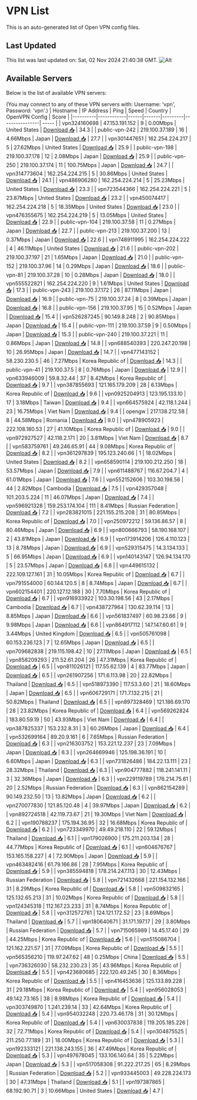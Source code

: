 # VPN List

This is an auto-generated list of Open VPN config files.

## Last Updated

This list was last updated on: Sat, 02 Nov 2024 21:40:38 GMT.
![Alt](https://repobeats.axiom.co/api/embed/186b98318ef1479477931607c1ad7d823f12451f.svg "Repobeats analytics image")

## Available Servers

Below is the list of available VPN servers:

(You may connect to any of these VPN servers with: Username: 'vpn', Password: 'vpn'.)
| Hostname | IP Address | Ping | Speed | Country | OpenVPN Config | Score |
|----------|------------|------|-------|---------|----------------| ----- |
| vpn324160698 | 47.153.191.152 | 9 | 0.00Mbps | United States | [Download 📥](./configs/server_0_US.ovpn) | 34.3 |
| public-vpn-242 | 219.100.37.189 | 16 | 4.66Mbps | Japan | [Download 📥](./configs/server_1_JP.ovpn) | 27.7 |
| vpn301447651 | 162.254.224.217 | 5 | 27.62Mbps | United States | [Download 📥](./configs/server_2_US.ovpn) | 25.9 |
| public-vpn-198 | 219.100.37.178 | 12 | 2.08Mbps | Japan | [Download 📥](./configs/server_3_JP.ovpn) | 25.9 |
| public-vpn-250 | 219.100.37.174 | 11 | 100.75Mbps | Japan | [Download 📥](./configs/server_4_JP.ovpn) | 24.7 |
| vpn314773604 | 162.254.224.215 | 5 | 30.86Mbps | United States | [Download 📥](./configs/server_5_US.ovpn) | 24.1 |
| vpn486906280 | 162.254.224.214 | 5 | 25.23Mbps | United States | [Download 📥](./configs/server_6_US.ovpn) | 23.3 |
| vpn723544366 | 162.254.224.221 | 5 | 23.87Mbps | United States | [Download 📥](./configs/server_7_US.ovpn) | 23.2 |
| vpn450074417 | 162.254.224.218 | 5 | 18.35Mbps | United States | [Download 📥](./configs/server_8_US.ovpn) | 23.0 |
| vpn476355675 | 162.254.224.219 | 5 | 13.05Mbps | United States | [Download 📥](./configs/server_9_US.ovpn) | 22.9 |
| public-vpn-104 | 219.100.37.58 | 11 | 0.27Mbps | Japan | [Download 📥](./configs/server_10_JP.ovpn) | 22.7 |
| public-vpn-213 | 219.100.37.200 | 13 | 0.37Mbps | Japan | [Download 📥](./configs/server_11_JP.ovpn) | 22.6 |
| vpn748911995 | 162.254.224.222 | 4 | 46.11Mbps | United States | [Download 📥](./configs/server_12_US.ovpn) | 21.6 |
| public-vpn-202 | 219.100.37.197 | 21 | 1.65Mbps | Japan | [Download 📥](./configs/server_13_JP.ovpn) | 21.0 |
| public-vpn-152 | 219.100.37.96 | 14 | 0.29Mbps | Japan | [Download 📥](./configs/server_14_JP.ovpn) | 18.6 |
| public-vpn-81 | 219.100.37.28 | 10 | 0.28Mbps | Japan | [Download 📥](./configs/server_15_JP.ovpn) | 18.0 |
| vpn555522821 | 162.254.224.220 | 9 | 1.61Mbps | United States | [Download 📥](./configs/server_16_US.ovpn) | 17.3 |
| public-vpn-243 | 219.100.37.172 | 26 | 87.11Mbps | Japan | [Download 📥](./configs/server_17_JP.ovpn) | 16.9 |
| public-vpn-75 | 219.100.37.24 | 8 | 0.39Mbps | Japan | [Download 📥](./configs/server_18_JP.ovpn) | 16.8 |
| public-vpn-156 | 219.100.37.95 | 15 | 0.52Mbps | Japan | [Download 📥](./configs/server_19_JP.ovpn) | 15.4 |
| vpn526287245 | 90.149.8.248 | 2 | 90.85Mbps | Japan | [Download 📥](./configs/server_20_JP.ovpn) | 15.4 |
| public-vpn-111 | 219.100.37.59 | 9 | 0.50Mbps | Japan | [Download 📥](./configs/server_21_JP.ovpn) | 15.3 |
| public-vpn-240 | 219.100.37.221 | 11 | 0.86Mbps | Japan | [Download 📥](./configs/server_22_JP.ovpn) | 14.8 |
| vpn688540393 | 220.247.20.198 | 10 | 26.95Mbps | Japan | [Download 📥](./configs/server_23_JP.ovpn) | 14.7 |
| vpn477143152 | 58.230.230.5 | 46 | 7.27Mbps | Korea Republic of | [Download 📥](./configs/server_24_KR.ovpn) | 14.3 |
| public-vpn-41 | 219.100.37.5 | 8 | 0.76Mbps | Japan | [Download 📥](./configs/server_25_JP.ovpn) | 12.9 |
| vpn633946009 | 59.8.32.44 | 37 | 8.42Mbps | Korea Republic of | [Download 📥](./configs/server_26_KR.ovpn) | 9.7 |
| vpn387855693 | 121.165.179.209 | 28 | 6.13Mbps | Korea Republic of | [Download 📥](./configs/server_27_KR.ovpn) | 9.6 |
| vpn0925204913 | 123.195.133.10 | 17 | 3.18Mbps | Taiwan | [Download 📥](./configs/server_28_TW.ovpn) | 9.4 |
| vpn664575924 | 42.118.1.244 | 23 | 16.75Mbps | Viet Nam | [Download 📥](./configs/server_29_VN.ovpn) | 9.4 |
| opengw | 217.138.212.58 | 8 | 44.58Mbps | Romania | [Download 📥](./configs/server_30_RO.ovpn) | 9.0 |
| vpn478905923 | 222.108.180.53 | 27 | 41.10Mbps | Korea Republic of | [Download 📥](./configs/server_31_KR.ovpn) | 9.0 |
| vpn972927527 | 42.118.2.171 | 20 | 3.81Mbps | Viet Nam | [Download 📥](./configs/server_32_VN.ovpn) | 8.7 |
| vpn583759761 | 49.246.65.91 | 44 | 9.08Mbps | Korea Republic of | [Download 📥](./configs/server_33_KR.ovpn) | 8.2 |
| vpn361297839 | 195.123.240.66 | 1 | 18.02Mbps | United States | [Download 📥](./configs/server_34_US.ovpn) | 8.2 |
| vpn658590114 | 219.100.212.250 | 18 | 53.57Mbps | Japan | [Download 📥](./configs/server_35_JP.ovpn) | 7.9 |
| vpn611488767 | 116.67.204.7 | 4 | 61.01Mbps | Japan | [Download 📥](./configs/server_36_JP.ovpn) | 7.6 |
| vpn552152606 | 103.30.198.56 | 44 | 2.82Mbps | Cambodia | [Download 📥](./configs/server_37_KH.ovpn) | 7.5 |
| vpn429357048 | 101.203.5.224 | 11 | 46.07Mbps | Japan | [Download 📥](./configs/server_38_JP.ovpn) | 7.4 |
| vpn596921328 | 159.253.174.104 | 111 | 8.41Mbps | Russian Federation | [Download 📥](./configs/server_39_RU.ovpn) | 7.2 |
| vpn283821015 | 221.155.215.208 | 31 | 80.85Mbps | Korea Republic of | [Download 📥](./configs/server_40_KR.ovpn) | 7.0 |
| vpn250972212 | 59.136.86.57 | 8 | 80.46Mbps | Japan | [Download 📥](./configs/server_41_JP.ovpn) | 6.9 |
| vpn800666793 | 58.190.168.107 | 2 | 43.81Mbps | Japan | [Download 📥](./configs/server_42_JP.ovpn) | 6.9 |
| vpn173914206 | 126.4.110.123 | 13 | 8.78Mbps | Japan | [Download 📥](./configs/server_43_JP.ovpn) | 6.9 |
| vpn529315475 | 14.3.134.133 | 5 | 66.95Mbps | Japan | [Download 📥](./configs/server_44_JP.ovpn) | 6.9 |
| vpn140143147 | 126.94.134.170 | 5 | 23.57Mbps | Japan | [Download 📥](./configs/server_45_JP.ovpn) | 6.8 |
| vpn449615132 | 222.109.127.161 | 31 | 10.05Mbps | Korea Republic of | [Download 📥](./configs/server_46_KR.ovpn) | 6.7 |
| vpn791554000 | 60.144.120.5 | 8 | 8.74Mbps | Japan | [Download 📥](./configs/server_47_JP.ovpn) | 6.7 |
| vpn602154401 | 220.127.12.188 | 30 | 7.70Mbps | Korea Republic of | [Download 📥](./configs/server_48_KR.ovpn) | 6.7 |
| vpn916933922 | 103.30.198.56 | 43 | 2.17Mbps | Cambodia | [Download 📥](./configs/server_49_KH.ovpn) | 6.7 |
| vpn438727964 | 130.62.39.114 | 13 | 8.85Mbps | Japan | [Download 📥](./configs/server_50_JP.ovpn) | 6.6 |
| vpn561837497 | 60.98.23.66 | 9 | 9.98Mbps | Japan | [Download 📥](./configs/server_51_JP.ovpn) | 6.6 |
| vpn864917112 | 147.147.60.61 | 9 | 3.44Mbps | United Kingdom | [Download 📥](./configs/server_52_GB.ovpn) | 6.5 |
| vpn505761098 | 60.153.236.123 | 7 | 12.65Mbps | Japan | [Download 📥](./configs/server_53_JP.ovpn) | 6.5 |
| vpn709682838 | 219.115.198.42 | 10 | 27.11Mbps | Japan | [Download 📥](./configs/server_54_JP.ovpn) | 6.5 |
| vpn858209293 | 211.52.61.204 | 26 | 47.31Mbps | Korea Republic of | [Download 📥](./configs/server_55_KR.ovpn) | 6.5 |
| vpn811026121 | 117.55.62.139 | 4 | 83.77Mbps | Japan | [Download 📥](./configs/server_56_JP.ovpn) | 6.5 |
| vpn261907256 | 171.6.113.98 | 20 | 22.82Mbps | Thailand | [Download 📥](./configs/server_57_TH.ovpn) | 6.5 |
| vpn518973390 | 117.53.3.60 | 21 | 18.60Mbps | Japan | [Download 📥](./configs/server_58_JP.ovpn) | 6.5 |
| vpn606729171 | 171.7.132.215 | 21 | 50.82Mbps | Thailand | [Download 📥](./configs/server_59_TH.ovpn) | 6.5 |
| vpn897328469 | 121.186.69.170 | 28 | 23.82Mbps | Korea Republic of | [Download 📥](./configs/server_60_KR.ovpn) | 6.4 |
| vpn569262824 | 183.80.59.19 | 50 | 43.93Mbps | Viet Nam | [Download 📥](./configs/server_61_VN.ovpn) | 6.4 |
| vpn387825337 | 153.232.8.31 | 3 | 60.26Mbps | Japan | [Download 📥](./configs/server_62_JP.ovpn) | 6.4 |
| vpn532699164 | 89.20.9.161 | 6 | 7.65Mbps | Russian Federation | [Download 📥](./configs/server_63_RU.ovpn) | 6.3 |
| vpn216303752 | 153.221.12.237 | 23 | 7.09Mbps | Japan | [Download 📥](./configs/server_64_JP.ovpn) | 6.3 |
| vpn264669946 | 125.198.36.191 | 10 | 6.60Mbps | Japan | [Download 📥](./configs/server_65_JP.ovpn) | 6.3 |
| vpn731826486 | 184.22.13.111 | 23 | 28.32Mbps | Thailand | [Download 📥](./configs/server_66_TH.ovpn) | 6.3 |
| vpn904777882 | 118.241.141.11 | 3 | 32.36Mbps | Japan | [Download 📥](./configs/server_67_JP.ovpn) | 6.3 |
| vpn229119789 | 176.214.75.61 | 20 | 2.52Mbps | Russian Federation | [Download 📥](./configs/server_68_RU.ovpn) | 6.3 |
| vpn862154289 | 90.149.232.50 | 13 | 13.82Mbps | Japan | [Download 📥](./configs/server_69_JP.ovpn) | 6.2 |
| vpn270077830 | 121.85.120.48 | 4 | 39.97Mbps | Japan | [Download 📥](./configs/server_70_JP.ovpn) | 6.2 |
| vpn892724518 | 42.119.73.67 | 21 | 19.30Mbps | Viet Nam | [Download 📥](./configs/server_71_VN.ovpn) | 6.2 |
| vpn190788237 | 175.194.36.95 | 32 | 16.68Mbps | Korea Republic of | [Download 📥](./configs/server_72_KR.ovpn) | 6.2 |
| vpn723349970 | 49.49.218.110 | 22 | 59.12Mbps | Thailand | [Download 📥](./configs/server_73_TH.ovpn) | 6.1 |
| vpn179026900 | 175.211.203.134 | 28 | 44.77Mbps | Korea Republic of | [Download 📥](./configs/server_74_KR.ovpn) | 6.1 |
| vpn604676767 | 153.165.158.227 | 4 | 72.90Mbps | Japan | [Download 📥](./configs/server_75_JP.ovpn) | 5.9 |
| vpn463482416 | 61.79.166.86 | 28 | 7.95Mbps | Korea Republic of | [Download 📥](./configs/server_76_KR.ovpn) | 5.9 |
| vpn385594818 | 178.214.247.113 | 30 | 12.43Mbps | Russian Federation | [Download 📥](./configs/server_77_RU.ovpn) | 5.8 |
| vpn721432668 | 221.154.132.166 | 31 | 8.29Mbps | Korea Republic of | [Download 📥](./configs/server_78_KR.ovpn) | 5.8 |
| vpn509832165 | 125.132.65.213 | 31 | 10.02Mbps | Korea Republic of | [Download 📥](./configs/server_79_KR.ovpn) | 5.8 |
| vpn124345318 | 112.167.23.233 | 31 | 8.74Mbps | Korea Republic of | [Download 📥](./configs/server_80_KR.ovpn) | 5.8 |
| vpn312572761 | 124.121.172.52 | 23 | 8.69Mbps | Thailand | [Download 📥](./configs/server_81_TH.ovpn) | 5.7 |
| vpn180640671 | 31.171.197.17 | 29 | 3.80Mbps | Russian Federation | [Download 📥](./configs/server_82_RU.ovpn) | 5.7 |
| vpn715065989 | 14.45.17.40 | 29 | 44.25Mbps | Korea Republic of | [Download 📥](./configs/server_83_KR.ovpn) | 5.6 |
| vpn515086704 | 121.162.221.57 | 31 | 77.09Mbps | Korea Republic of | [Download 📥](./configs/server_84_KR.ovpn) | 5.5 |
| vpn565356210 | 119.97.247.62 | 48 | 0.25Mbps | China | [Download 📥](./configs/server_85_CN.ovpn) | 5.5 |
| vpn736326030 | 58.232.230.23 | 35 | 43.96Mbps | Korea Republic of | [Download 📥](./configs/server_86_KR.ovpn) | 5.5 |
| vpn423680685 | 222.120.49.245 | 30 | 8.36Mbps | Korea Republic of | [Download 📥](./configs/server_87_KR.ovpn) | 5.5 |
| vpn416453636 | 125.133.89.228 | 31 | 29.18Mbps | Korea Republic of | [Download 📥](./configs/server_88_KR.ovpn) | 5.4 |
| vpn956028053 | 49.142.73.165 | 38 | 8.98Mbps | Korea Republic of | [Download 📥](./configs/server_89_KR.ovpn) | 5.4 |
| vpn303749870 | 1.241.239.14 | 33 | 42.64Mbps | Korea Republic of | [Download 📥](./configs/server_90_KR.ovpn) | 5.4 |
| vpn954032248 | 220.73.46.178 | 31 | 30.12Mbps | Korea Republic of | [Download 📥](./configs/server_91_KR.ovpn) | 5.4 |
| vpn630037838 | 119.205.185.226 | 32 | 72.71Mbps | Korea Republic of | [Download 📥](./configs/server_92_KR.ovpn) | 5.4 |
| vpn304875525 | 211.250.77.189 | 31 | 18.00Mbps | Korea Republic of | [Download 📥](./configs/server_93_KR.ovpn) | 5.3 |
| vpn192333121 | 221.138.243.155 | 36 | 47.49Mbps | Korea Republic of | [Download 📥](./configs/server_94_KR.ovpn) | 5.3 |
| vpn497678045 | 133.106.140.64 | 35 | 5.22Mbps | Japan | [Download 📥](./configs/server_95_JP.ovpn) | 5.3 |
| vpn517058308 | 91.222.217.25 | 65 | 8.29Mbps | Russian Federation | [Download 📥](./configs/server_96_RU.ovpn) | 5.2 |
| vpn933445003 | 49.228.224.173 | 30 | 47.31Mbps | Thailand | [Download 📥](./configs/server_97_TH.ovpn) | 5.1 |
| vpn197387865 | 68.192.90.71 | 3 | 10.66Mbps | United States | [Download 📥](./configs/server_98_US.ovpn) | 4.7 |
